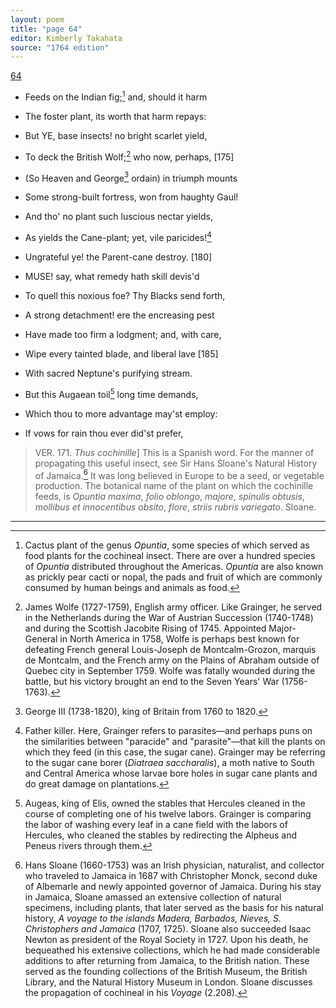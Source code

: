 ```yaml
---
layout: poem
title: "page 64"
editor: Kimberly Takahata
source: "1764 edition"
---
```



[64]()

- Feeds on the Indian fig;[^f64n1] and, should it harm
- The foster plant, its worth that harm repays:
- But YE, base insects! no bright scarlet yield,
- To deck the British Wolf;[^f64n2] who now, perhaps, [175]
- (So Heaven and George[^f64n3] ordain) in triumph mounts
- Some strong-built fortress, won from haughty Gaul!
- And tho' no plant such luscious nectar yields,
- As yields the Cane-plant; yet, vile paricides![^f64n4]
- Ungrateful ye! the Parent-cane destroy. [180] 

- MUSE! say, what remedy hath skill devis'd
- To quell this noxious foe? Thy Blacks send forth,
- A strong detachment! ere the encreasing pest
- Have made too firm a lodgment; and, with care,
- Wipe every tainted blade, and liberal lave [185]
- With sacred Neptune's purifying stream.
- But this Augaean toil[^f64n5] long time demands,
- Which thou to more advantage may'st employ:
- If vows for rain thou ever did'st prefer,

> VER. 171. *Thus cochinille*\] This is a Spanish word. For the manner of propagating this useful insect, see Sir Hans Sloane's Natural History of Jamaica.[^f64n6] It was long believed in Europe to be a seed, or vegetable production. The botanical name of the plant on which the cochinille feeds, is *Opuntia maxima*, *folio oblongo*, *majore*, *spinulis obtusis*, *mollibus et innocentibus obsito*, *flore*, *striis rubris variegato*. Sloane.

[^f64n1]: Cactus plant of the genus *Opuntia*, some species of which served as food plants for the cochineal insect. There are over a hundred species of *Opuntia* distributed throughout the Americas. *Opuntia* are also known as prickly pear cacti or nopal, the pads and fruit of which are commonly consumed by human beings and animals as food. 

[^f64n2]: James Wolfe (1727-1759), English army officer. Like Grainger, he served in the Netherlands during the War of Austrian Succession (1740-1748) and during the Scottish Jacobite Rising of 1745. Appointed Major-General in North America in 1758, Wolfe is perhaps best known for defeating French general Louis-Joseph de Montcalm-Grozon, marquis de Montcalm, and the French army on the Plains of Abraham outside of Quebec city in September 1759. Wolfe was fatally wounded during the battle, but his victory brought an end to the Seven Years' War (1756-1763).  

[^f64n3]: George III (1738-1820), king of Britain from 1760 to 1820.

[^f64n4]: Father killer. Here, Grainger refers to parasites—and perhaps puns on the similarities between "paracide" and "parasite"—that kill the plants on which they feed (in this case, the sugar cane). Grainger may be referring to the sugar cane borer (*Diatraea saccharalis*), a moth native to South and Central America whose larvae bore holes in sugar cane plants and do great damage on plantations.

[^f64n5]: Augeas, king of Elis, owned the stables that Hercules cleaned in the course of completing one of his twelve labors. Grainger is comparing the labor of washing every leaf in a cane field with the labors of Hercules, who cleaned the stables by redirecting the Alpheus and Peneus rivers through them.

[^f64n6]: Hans Sloane (1660-1753) was an Irish physician, naturalist, and collector who traveled to Jamaica in 1687 with Christopher Monck, second duke of Albemarle and newly appointed governor of Jamaica. During his stay in Jamaica, Sloane amassed an extensive collection of natural specimens, including plants, that later served as the basis for his natural history, *A voyage to the islands Madera, Barbados, Nieves, S. Christophers and Jamaica* (1707, 1725). Sloane also succeeded Isaac Newton as president of the Royal Society in 1727. Upon his death, he bequeathed his extensive collections, which he had made considerable additions to after returning from Jamaica, to the British nation. These served as the founding collections of the British Museum, the British Library, and the Natural History Museum in London. Sloane discusses the propagation of cochineal in his *Voyage* (2.208).

---
